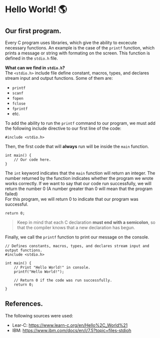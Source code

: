 # Hello World! 🌎
## Our first program.
Every C program uses libraries, which give the ability to excecute necessary functions. An example is the case of the `printf` function, which prints a message or string with formating on the screen. This function is defined in the `stdio.h` file.

**What can we find in `stdio.h`?**<br>
The `<stdio.h>` include file define constant, macros, types, and declares stream input and output functions. Some of them are:
- `printf`
- `scanf`
- `fopen`
- `fclose`
- `fprintf`
- etc.

To add the ability to run the `printf` command to our program, we must add the following include directive to our first line of the code:
```
#include <stdio.h>
```

Then, the first code that will **always** run will be inside the `main` function.
```
int main() {
    // Our code here.
}
```
The `int` keyword indicates that the `main` function will return an integer. The number returned by the function indicates whether the program we wrote works correctly. If we want to say that our code run successfully, we will return the number 0 (A number greater than 0 will mean that the program failed)<br>
For this program, we will return 0 to indicate that our program was successful.
```
return 0;
```

> Keep in mind that each C declaration **must end with a semicolon**, so that the compiler knows that a new declaration has begun.

Finally, we call the `printf` function to print our message on the console.
```
// Defines constants, macros, types, and declares stream input and output functions.
#include <stdio.h>

int main() {
    // Print "Hello World!" in console.
    printf("Hello World!");

    // Return 0 if the code was run successfully.
    return 0;
}
```

## References.
The following sources were used:
- Lear-C: https://www.learn-c.org/en/Hello%2C_World%21
- IBM: https://www.ibm.com/docs/en/i/7.5?topic=files-stdioh